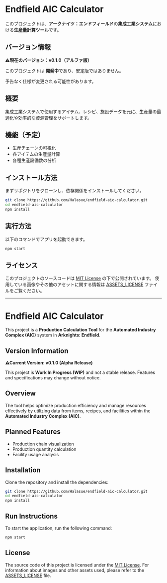 # Endfield AIC Calculator

このプロジェクトは、**アークナイツ：エンドフィールド**の**集成工業システム**における**生産量計算ツール**です。

## バージョン情報

**⚠現在のバージョン：v0.1.0（アルファ版）**

このプロジェクトは **開発中**であり、安定版ではありません。

予告なく仕様が変更される可能性があります。

## 概要

集成工業システムで使用するアイテム、レシピ、施設データを元に、生産量の最適化や効率的な資源管理をサポートします。

## 機能（予定）

- 生産チェーンの可視化
- 各アイテムの生産量計算
- 各種生産設備数の分析

## インストール方法

まずリポジトリをクローンし、依存関係をインストールしてください。

```sh
git clone https://github.com/Halasue/endfield-aic-calculator.git
cd endfield-aic-calculator
npm install
```

## 実行方法

以下のコマンドでアプリを起動できます。

```sh
npm start
```

## ライセンス

このプロジェクトのソースコードは [MIT License](./LICENSE) の下で公開されています。
使用している画像やその他のアセットに関する情報は [ASSETS\_LICENSE](./ASSETS_LICENSE) ファイルをご覧ください。

---

# Endfield AIC Calculator

This project is a **Production Calculation Tool** for the **Automated Industry Complex (AIC)** system in **Arknights: Endfield**.

## Version Information

**⚠Current Version: v0.1.0 (Alpha Release)**

This project is **Work In Progress (WIP)** and not a stable release.
Features and specifications may change without notice.

## Overview

The tool helps optimize production efficiency and manage resources effectively by utilizing data from items, recipes, and facilities within the **Automated Industry Complex (AIC)**.

## Planned Features

- Production chain visualization
- Production quantity calculation
- Facility usage analysis

## Installation

Clone the repository and install the dependencies:

```sh
git clone https://github.com/Halasue/endfield-aic-calculator.git
cd endfield-aic-calculator
npm install
```

## Run Instructions

To start the application, run the following command:

```sh
npm start
```

## License

The source code of this project is licensed under the [MIT License](./LICENSE).
For information about images and other assets used, please refer to the [ASSETS\_LICENSE](./ASSETS_LICENSE) file.

